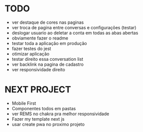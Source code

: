 # TODO

- ver destaque de cores nas paginas
- ver troca de pagina entre conversas e configurações (testar)
- deslogar usuario ao deletar a conta em todas as abas abertas
- obviamente fazer o readme
- testar toda a aplicação em produção
- fazer testes do jest
- otimizar aplicação
- testar direito essa conversation list
- ver backlink na pagina de cadastro
- ver responsividade direito

# NEXT PROJECT

- Mobile First
- Componentes todos em pastas
- ver REMS no chakra pra melhor responsividade
- Fazer my template next js
- usar create pwa no proximo projeto
